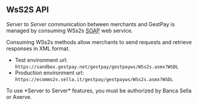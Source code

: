 ## WsS2S API

*Server to Server* communication between merchants and GestPay is managed by consuming WSs2s [SOAP](http://www.w3.org/TR/soap/) web service.

Consuming WSs2s methods allow merchants to send requests and retrieve responses in XML format.

- Test environment url:<br>
`https://sandbox.gestpay.net/gestpay/gestpayws/WSs2s.asmx?WSDL`
- Production environment url: <br>
`https://ecomms2s.sella.it/gestpay/gestpayws/WSs2s.asmx?WSDL`

<aside class="notice">To use *Server to Server* features, you must be authorized by Banca Sella or Axerve.</aside>




